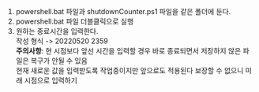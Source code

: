 
1. powershell.bat 파일과 shutdownCounter.ps1 파일을 같은 폴더에 둔다.
2. powershell.bat 파일 더블클릭으로 실행
3. 원하는 종료시간을 입력한다.  
작성 형식 -> 20220520 2359  
**주의사항**: 현 시점보다 앞선 시간을 입력할 경우 바로 종료되면서 저장하지 않은 파일은 복구가 안될 수 있음  
현재 새로운 값을 입력받도록 작업중이지만 앞으로도 적용된다 보장할 수 없으니 미래 시점으로 입력하기
